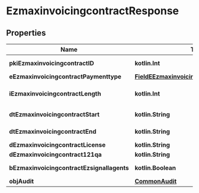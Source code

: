 
# EzmaxinvoicingcontractResponse

## Properties
Name | Type | Description | Notes
------------ | ------------- | ------------- | -------------
**pkiEzmaxinvoicingcontractID** | **kotlin.Int** | The unique ID of the Ezmaxinvoicingcontract | 
**eEzmaxinvoicingcontractPaymenttype** | [**FieldEEzmaxinvoicingcontractPaymenttype**](FieldEEzmaxinvoicingcontractPaymenttype.md) |  | 
**iEzmaxinvoicingcontractLength** | **kotlin.Int** | The length in years of the Ezmaxinvoicingcontract | 
**dtEzmaxinvoicingcontractStart** | **kotlin.String** | The start date of the Ezmaxinvoicingcontract | 
**dtEzmaxinvoicingcontractEnd** | **kotlin.String** | The end date of the Ezmaxinvoicingcontract | 
**dEzmaxinvoicingcontractLicense** | **kotlin.String** | The price of the license | 
**dEzmaxinvoicingcontract121qa** | **kotlin.String** | The price for 121QA | 
**bEzmaxinvoicingcontractEzsignallagents** | **kotlin.Boolean** | Whether eZsign is for all agents | 
**objAudit** | [**CommonAudit**](CommonAudit.md) |  | 



